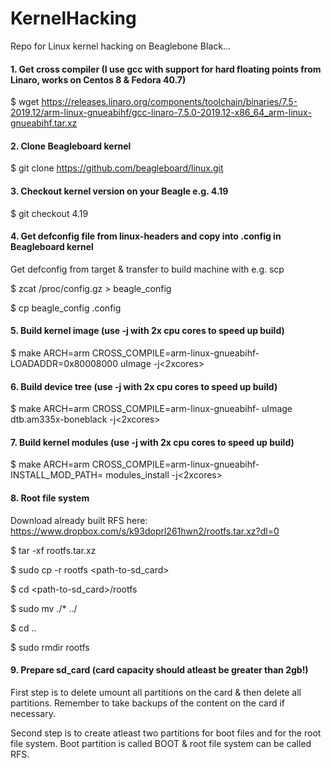# KernelHacking
Repo for Linux kernel hacking on Beaglebone Black...

#### 1. Get cross compiler (I use gcc with support for hard floating points from Linaro, works on Centos 8 & Fedora 40.7)
$ wget https://releases.linaro.org/components/toolchain/binaries/7.5-2019.12/arm-linux-gnueabihf/gcc-linaro-7.5.0-2019.12-x86_64_arm-linux-gnueabihf.tar.xz

#### 2. Clone Beagleboard kernel
$ git clone https://github.com/beagleboard/linux.git

#### 3. Checkout kernel version on your Beagle e.g. 4.19
$ git checkout 4.19

#### 4. Get defconfig file from linux-headers and copy into .config in Beagleboard kernel

Get defconfig from target & transfer to build machine with e.g. scp

$ zcat /proc/config.gz > beagle_config

$ cp beagle_config .config

#### 5. Build kernel image (use -j with 2x cpu cores to speed up build)

$ make ARCH=arm CROSS_COMPILE=arm-linux-gnueabihf- LOADADDR=0x80008000 uImage -j<2xcores>

#### 6. Build device tree (use -j with 2x cpu cores to speed up build)

$ make ARCH=arm CROSS_COMPILE=arm-linux-gnueabihf- uImage dtb.am335x-boneblack -j<2xcores>

#### 7. Build kernel modules (use -j with 2x cpu cores to speed up build)

$ make ARCH=arm CROSS_COMPILE=arm-linux-gnueabihf- INSTALL_MOD_PATH=<desired-path-to-kernel-modules> modules_install -j<2xcores>


#### 8. Root file system
Download already built RFS here: https://www.dropbox.com/s/k93doprl261hwn2/rootfs.tar.xz?dl=0

$ tar -xf rootfs.tar.xz

$ sudo cp -r rootfs <path-to-sd_card>

$ cd <path-to-sd_card>/rootfs

$ sudo mv ./* ../

$ cd ..
  
$ sudo rmdir rootfs

#### 9. Prepare sd_card (card capacity should atleast be greater than 2gb!)

First step is to delete umount all partitions on the card & then delete all partitions.
Remember to take backups of the content on the card if necessary.
  
Second step is to create atleast two partitions for boot files and for the root file system.
Boot partition is called BOOT & root file system can be called RFS.


